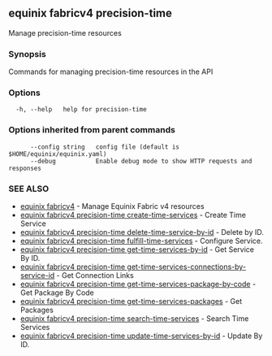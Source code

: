 ## equinix fabricv4 precision-time

Manage precision-time resources

### Synopsis

Commands for managing precision-time resources in the API

### Options

```
  -h, --help   help for precision-time
```

### Options inherited from parent commands

```
      --config string   config file (default is $HOME/equinix/equinix.yaml)
      --debug           Enable debug mode to show HTTP requests and responses
```

### SEE ALSO

* [equinix fabricv4](equinix_fabricv4.md)	 - Manage Equinix Fabric v4 resources
* [equinix fabricv4 precision-time create-time-services](equinix_fabricv4_precision-time_create-time-services.md)	 - Create Time Service
* [equinix fabricv4 precision-time delete-time-service-by-id](equinix_fabricv4_precision-time_delete-time-service-by-id.md)	 - Delete by ID.
* [equinix fabricv4 precision-time fulfill-time-services](equinix_fabricv4_precision-time_fulfill-time-services.md)	 - Configure Service.
* [equinix fabricv4 precision-time get-time-services-by-id](equinix_fabricv4_precision-time_get-time-services-by-id.md)	 - Get Service By ID.
* [equinix fabricv4 precision-time get-time-services-connections-by-service-id](equinix_fabricv4_precision-time_get-time-services-connections-by-service-id.md)	 - Get Connection Links
* [equinix fabricv4 precision-time get-time-services-package-by-code](equinix_fabricv4_precision-time_get-time-services-package-by-code.md)	 - Get Package By Code
* [equinix fabricv4 precision-time get-time-services-packages](equinix_fabricv4_precision-time_get-time-services-packages.md)	 - Get Packages
* [equinix fabricv4 precision-time search-time-services](equinix_fabricv4_precision-time_search-time-services.md)	 - Search Time Services
* [equinix fabricv4 precision-time update-time-services-by-id](equinix_fabricv4_precision-time_update-time-services-by-id.md)	 - Update By ID.

